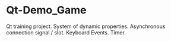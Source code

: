 # Qt-Demo_Game
Qt training project. System of dynamic properties. Asynchronous connection signal / slot. Keyboard Events. Timer.
